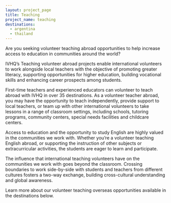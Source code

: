```yaml
---
layout: project_page
title: Teaching
project_name: teaching
destinations:
  - argentina
  - thailand
---
```

Are you seeking volunteer teaching abroad opportunities to help increase access to education in communities around the world?

IVHQ’s Teaching volunteer abroad projects enable international volunteers to work alongside local teachers with the objective of promoting greater literacy, supporting opportunities for higher education, building vocational skills and enhancing career prospects among students.

First-time teachers and experienced educators can volunteer to teach abroad with IVHQ in over 35 destinations. As a volunteer teacher abroad, you may have the opportunity to teach independently, provide support to local teachers, or team up with other international volunteers to take lessons in a range of classroom settings, including schools, tutoring programs, community centers, special needs facilities and childcare centers.

Access to education and the opportunity to study English are highly valued in the communities we work with. Whether you’re a volunteer teaching English abroad, or supporting the instruction of other subjects or extracurricular activities, the students are eager to learn and participate.

The influence that international teaching volunteers have on the communities we work with goes beyond the classroom. Crossing boundaries to work side-by-side with students and teachers from different cultures fosters a two-way exchange, building cross-cultural understanding and global awareness.

Learn more about our volunteer teaching overseas opportunities available in the destinations below.

